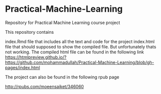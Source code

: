 # Practical-Machine-Learning
Repository for Practical Machine Learning course project

This repository contains 

index.Rmd file that includes all the text and code for the project
index.html file that should supposed to show the compiled file. But unfortunately thats not working. 
The compiled html file can be found in the following link
https://htmlpreview.github.io/?https://github.com/mohammadullah/Practical-Machine-Learning/blob/gh-pages/index.html

The project can also be found in the following rpub page

http://rpubs.com/moeensaiket/346060
